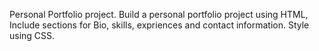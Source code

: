 Personal Portfolio project.
Build a personal portfolio project using HTML,
Include sections for Bio, skills, expriences and contact information.
Style using CSS.
